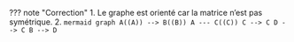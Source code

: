 ??? note "Correction"
    1. Le graphe est orienté car la matrice n’est pas symétrique.
    2. 
        ```mermaid
        graph
                A((A)) --> B((B))
                A --- C((C))
                C --> C
                D --> C
                B --> D
        ```

